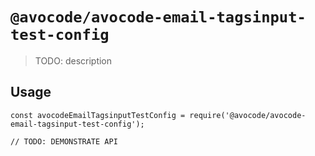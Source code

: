 # `@avocode/avocode-email-tagsinput-test-config`

> TODO: description

## Usage

```
const avocodeEmailTagsinputTestConfig = require('@avocode/avocode-email-tagsinput-test-config');

// TODO: DEMONSTRATE API
```
